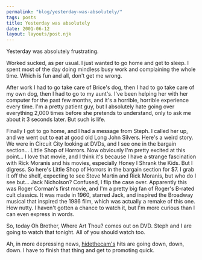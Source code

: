 ```yaml
---
permalink: "blog/yesterday-was-absolutely/"
tags: posts
title: Yesterday was absolutely
date: 2001-06-12
layout: layouts/post.njk
---
```


Yesterday was absolutely frustrating.

Worked sucked, as per usual. I just wanted to go home and get to sleep. I spent most of the day doing mindless busy work and complaining the whole time. Which is fun and all, don't get me wrong. 

After work I had to go take care of Brice's dog, then I had to go take care of my own dog, then I had to go to my aunt's. I've been helping her with her computer for the past few months, and it's a horrible, horrible experience every time. I'm a pretty patient guy, but I absolutely hate going over everything 2,000 times before she pretends to understand, only to ask me about it 3 seconds later. But such is life.

Finally I got to go home, and I had a message from Steph. I called her up, and we went out to eat at good old Long John Silvers. Here's a weird story. We were in Circuit City looking at DVDs, and I see one in the bargain section... Little Shop of Horrors. Now obviously I'm pretty excited at this point... I love that movie, and I think it's because I have a strange fascination with Rick Moranis and his movies, especially Honey I Shrank the Kids. But I digress. So here's Little Shop of Horrors in the bargain section for $7. I grab it off the shelf, expecting to see Steve Martin and Rick Moranis, but who do I see but... Jack Nicholson? Confused, I flip the case over. Apparently this was Roger Corman's first movie, and I'm a pretty big fan of Roger's B-rated cult classics. It was made in 1960, starred Jack, and inspired the Broadway musical that inspired the 1986 film, which was actually a remake of this one. How nutty. I haven't gotten a chance to watch it, but I'm more curious than I can even express in words.

So, today Oh Brother, Where Art Thou? comes out on DVD. Steph and I are going to watch that tonight. All of you should watch too.

Ah, in more depressing news, [hidethecam's][1] hits are going down, down, down. I have to finish that thing and get to promoting quick.

 [1]: http://www.hidethecam.com